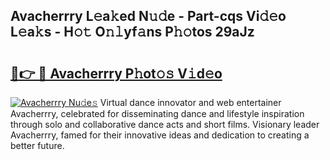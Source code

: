 ## Avacherrry L𝚎a𝚔ed N𝚞𝚍e - Part-cqs Vi𝚍𝚎o L𝚎a𝚔s - H𝚘𝚝 O𝚗𝚕yf𝚊ns P𝚑𝚘tos 29aJz

# <h2><a href="http://kf4yi3.oniu.top/?m=Avacherrry">🔗👉 🔴 Avacherrry P𝚑ot𝚘𝚜 V𝚒d𝚎o</a></h2>

[![Avacherrry Nu𝚍e𝚜](https://i.imgur.com/0qMVB7G.gif)](http://kf4yi3.oniu.top/?m=Avacherrry)
Virtual dance innovator and web entertainer Avacherrry, celebrated for disseminating dance and lifestyle inspiration through solo and collaborative dance acts and short films. Visionary leader Avacherrry, famed for their innovative ideas and dedication to creating a better future.  
